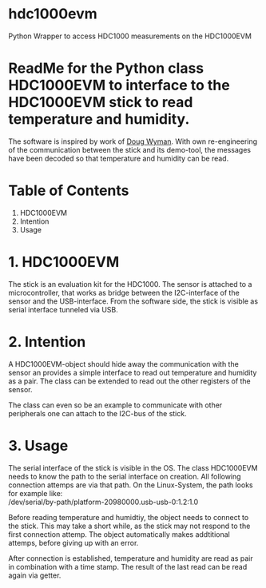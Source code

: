 # hdc1000evm
Python Wrapper to access HDC1000 measurements on the HDC1000EVM

# ReadMe for the Python class HDC1000EVM to interface to the HDC1000EVM stick to read temperature and humidity.

The software is inspired by work of [Doug Wyman](http://www.element14.com/community/people/wymand/blog/2015/04/16/hdc1000evm-python-code-for-raspberry-pi). With own re-engineering of the communication between the stick and its demo-tool, the messages have been decoded so that temperature and humidity can be read.

# Table of Contents
1. HDC1000EVM
2. Intention 
3. Usage

# 1. HDC1000EVM
The stick is an evaluation kit for the HDC1000. The sensor is attached to a microcontroller, that works as bridge between the I2C-interface of the sensor and the USB-interface. From the software side, the stick is visible as serial interface tunneled via USB.

# 2. Intention
A HDC1000EVM-object should hide away the communication with the sensor an provides a simple interface to read out temperature and humidity as a pair. The class can be extended to read out the other registers of the sensor. 

The class can even so be an example to communicate with other peripherals one can attach to the I2C-bus of the stick.

# 3. Usage
The serial interface of the stick is visible in the OS. The class HDC1000EVM needs to know the path to the serial interface on creation. All following connection attemps are via that path. On the Linux-System, the path looks for example like:  
/dev/serial/by-path/platform-20980000.usb-usb-0:1.2:1.0

Before reading temperature and humidtiy, the object needs to connect to the stick. This may take a short while, as the stick may not respond to the first connection attemp. The object automatically makes addtitional attemps, before giving up with an error.

After connection is established, temperature and humidity are read as pair in combination with a time stamp. The result of the last read can be read again via getter.


